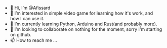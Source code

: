 - 👋 Hi, I’m @Afissard
- 👀 I’m interested in simple video game for learning how it's work, and how I can use it.
- 🌱 I’m currently learning Python, Arduino and Rust(and probably more).
- 💞️ I’m looking to collaborate on nothing for the moment, sorry I'm starting on github.
- 📫 How to reach me ...

<!---
Afissard/Afissard is a ✨ special ✨ repository because its `README.md` (this file) appears on your GitHub profile.
You can click the Preview link to take a look at your changes.
--->
